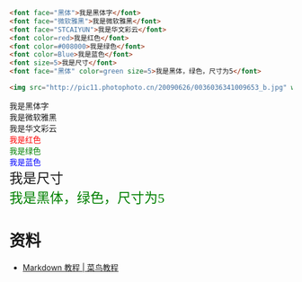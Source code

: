 
```html
<font face="黑体">我是黑体字</font>
<font face="微软雅黑">我是微软雅黑</font>
<font face="STCAIYUN">我是华文彩云</font>
<font color=red>我是红色</font>
<font color=#008000>我是绿色</font>
<font color=Blue>我是蓝色</font>
<font size=5>我是尺寸</font>
<font face="黑体" color=green size=5>我是黑体，绿色，尺寸为5</font>

<img src="http://pic11.photophoto.cn/20090626/0036036341009653_b.jpg" width="50%" height="50%">
```

<font face="黑体">我是黑体字</font><br>
<font face="微软雅黑">我是微软雅黑</font><br>
<font face="STCAIYUN">我是华文彩云</font><br>
<font color=red>我是红色</font><br>
<font color=#008000>我是绿色</font><br>
<font color=Blue>我是蓝色</font><br>
<font size=5>我是尺寸</font><br>
<font face="黑体" color=green size=5>我是黑体，绿色，尺寸为5</font><br>

# 资料

* [Markdown 教程 | 菜鸟教程](https://www.runoob.com/markdown/md-tutorial.html)